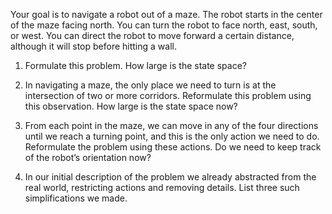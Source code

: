 

Your goal is to navigate a robot out of a maze. The robot starts in the
center of the maze facing north. You can turn the robot to face north,
east, south, or west. You can direct the robot to move forward a certain
distance, although it will stop before hitting a wall.<br>

1.  Formulate this problem. How large is the state space?<br>

2.  In navigating a maze, the only place we need to turn is at the
    intersection of two or more corridors. Reformulate this problem
    using this observation. How large is the state space now?<br>

3.  From each point in the maze, we can move in any of the four
    directions until we reach a turning point, and this is the only
    action we need to do. Reformulate the problem using these actions.
    Do we need to keep track of the robot’s orientation now?<br>

4.  In our initial description of the problem we already abstracted from
    the real world, restricting actions and removing details. List three
    such simplifications we made.<br>
